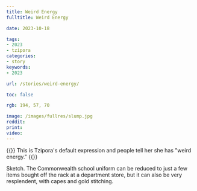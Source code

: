 ```yaml
---
title: Weird Energy
fulltitle: Weird Energy

date: 2023-10-18

tags:
- 2023
- tzipora
categories:
- story
keywords:
- 2023

url: /stories/weird-energy/

toc: false

rgb: 194, 57, 70

image: /images/fullres/slump.jpg
reddit:
print:
video:
---
```

{{<hint caption>}}
This is Tzipora's default expression and people tell her she has "weird energy."
{{</hint>}}

Sketch. The Commonwealth school uniform can be reduced to just a few items bought off the rack at a department store, but it can also be very resplendent, with capes and gold stitching.